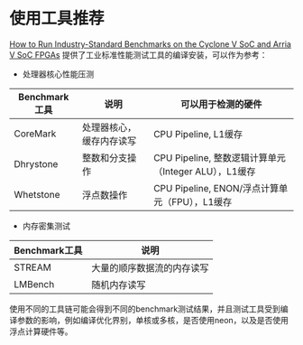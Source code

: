 # 使用工具推荐

[How to Run Industry-Standard Benchmarks on the Cyclone V SoC and Arria V SoC FPGAs](https://rocketboards.org/foswiki/pub/Documentation/LinuxBenchmarking/How_to_Run_CV_SoC_benchmarks_051316.pdf) 提供了工业标准性能测试工具的编译安装，可以作为参考：

* 处理器核心性能压测

| Benchmark工具 | 说明 | 可以用于检测的硬件 |
| ---- | ---- | ---- |
| CoreMark | 处理器核心，缓存内存读写 | CPU Pipeline, L1缓存 |
| Dhrystone | 整数和分支操作 | CPU Pipeline, 整数逻辑计算单元（Integer ALU），L1缓存 |
| Whetstone | 浮点数操作 | CPU Pipeline, ENON/浮点计算单元（FPU），L1缓存 |

* 内存密集测试

| Benchmark工具 | 说明 |
| ---- | ---- |
| STREAM | 大量的顺序数据流的内存读写 |
| LMBench | 随机内存读写 |

使用不同的工具链可能会得到不同的benchmark测试结果，并且测试工具受到编译参数的影响，例如编译优化界别，单核或多核，是否使用neon，以及是否使用浮点计算硬件等。